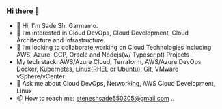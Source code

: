 ### Hi there 👋



- 👋 Hi, I'm Sade Sh. Garmamo.
- 👀 I’m interested in Cloud DevOps, Cloud Development, Cloud Architecture and Infrastructure.
- 👯 I’m looking to collaborate working on Cloud Technologies including AWS, Azure, GCP, Oracle and Nodejs(w/ Typescript) Projects
- My tech stack: AWS/Azure Cloud, Terraform, AWS/Azure DevOps Docker, Kubernetes, Linux(RHEL or Ubuntu), Git, VMware vSphere/vCenter
- 💬 Ask me about Cloud DevOps, Networking, AWS Cloud Development, Linux
- 📫 How to reach me: eteneshsade550305@gmail.com
..
